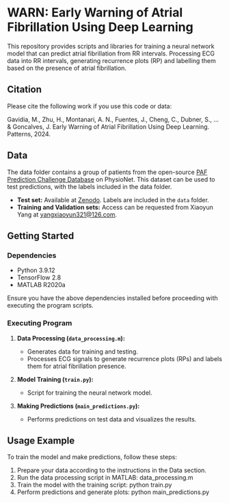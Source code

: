 # WARN: Early Warning of Atrial Fibrillation Using Deep Learning

This repository provides scripts and libraries for training a neural network model that can predict atrial fibrillation from RR intervals. Processing ECG data into RR intervals, generating recurrence plots (RP) and labelling them based on the presence of atrial fibrillation.

## Citation

Please cite the following work if you use this code or data:

Gavidia, M., Zhu, H., Montanari, A. N., Fuentes, J., Cheng, C., Dubner, S., ... & Goncalves, J.
Early Warning of Atrial Fibrillation Using Deep Learning. Patterns, 2024.


## Data

The data folder contains a group of patients from the open-source [PAF Prediction Challenge Database](https://physionet.org/content/afpdb/1.0.0/) on PhysioNet. This dataset can be used to test predictions, with the labels included in the data folder.

- **Test set:** Available at [Zenodo](https://doi.org/10.5281/zenodo.10815811). Labels are included in the `data` folder.
- **Training and Validation sets:** Access can be requested from Xiaoyun Yang at yangxiaoyun321@126.com.

## Getting Started

### Dependencies

- Python 3.9.12
- TensorFlow 2.8
- MATLAB R2020a

Ensure you have the above dependencies installed before proceeding with executing the program scripts.

### Executing Program

1. **Data Processing (`data_processing.m`):**
   - Generates data for training and testing.
   - Processes ECG signals to generate recurrence plots (RPs) and labels them for atrial fibrillation presence.

2. **Model Training (`train.py`):**
   - Script for training the neural network model.

3. **Making Predictions (`main_predictions.py`):**
   - Performs predictions on test data and visualizes the results.

## Usage Example

To train the model and make predictions, follow these steps:

1. Prepare your data according to the instructions in the Data section.
2. Run the data processing script in MATLAB: data_processing.m
3. Train the model with the training script: python train.py
4. Perform predictions and generate plots: python main_predictions.py

